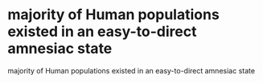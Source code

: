 # majority of Human populations existed in an easy-to-direct amnesiac state

majority of Human populations existed in an easy-to-direct amnesiac state